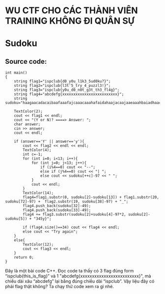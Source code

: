 # WU CTF CHO CÁC THÀNH VIÊN TRAINING KHÔNG ĐI QUÂN SỰ
# Sudoku  
## Source code:
```
int main()
{
	string flag1="ispclub{d0_y0u_l1k3_5ud0ku?}";
	string flag2="ispclub{l3t'5_try_4_puzzl3!}";
	string flag3="ispclub{y0u_d0_n0t_g3t_th3_fl4g}";
	string flag4="abcdefg{xxxxxxxxxxxxxxxxxxxxxxxxx}";
	string sudoku="haagaacadacaibaafaaafajcaaacaaahafaidahaajacaajaaeaaahbaiadhaacaaabaaiaagacaaajda";
	
	TextColor(2);
	cout << flag1 << endl;
	cout << "(Y or N)? ====> Answer: ";
	char answer;
	cin >> answer;
	cout << endl;
	
	if (answer=='Y' || answer=='y'){
		cout << flag2 << endl << endl;
		TextColor(4);
		int c=-1;
		for (int i=0; i<13; i++){
			for (int j=0; j<13; j++){
				if (i%4==0) cout << "--";
				else if (j%4==0) cout << "| ";
				else cout << sudoku[++c]-97 << " ";
			}
			cout << endl;
		}
		TextColor(14);
		flag4=flag1.substr(0, sudoku[2]-sudoku[13]) + flag1.substr(20, sudoku[72]-97) +  flag2.substr(19, sudoku[38]-97) + "_";
		flag4.push_back(sudoku[32]-49);
		flag4.push_back(sudoku[33]-49);
		flag4 += flag3.substr(sudoku[2]+sudoku[4]-97*2, sudoku[2]-sudoku[5]) + "345y}"; 
		
		if (flag4.size()==34) cout << flag4 << endl;
		else cout << "Try again";
	}
	else{
		TextColor(12);
		cout << flag3 << endl;
	}
	return 0;
}
```
Đây là một bài code C++. Đọc code ta thấy có 3 flag đúng form “ispclub{this_is_flag}” và 1 "abcdefg{xxxxxxxxxxxxxxxxxxxxxxxxx}", mà chiều dài xâu “abcdefg” lại bằng đúng chiều dài “ispclub”. Vậy liệu đây có phải flag thật không? Ta chạy thử code xem ra gì nhé.  
